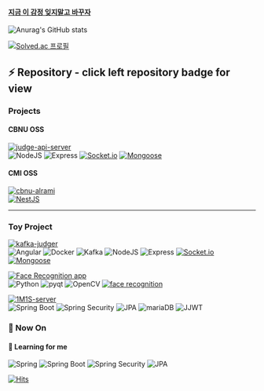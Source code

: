 #### [지금 이 감정 잊지말고 바꾸자](https://gist.github.com/vcho1958/414cbfb685f3f730c7f190f2767cde42)

![Anurag's GitHub stats](https://github-readme-stats.vercel.app/api?username=vcho1958&show_icons=true&theme=radical)

[![Solved.ac
프로필](http://mazassumnida.wtf/api/v2/generate_badge?boj=vcho1958)](https://solved.ac/vcho1958)
## ⚡ Repository - click left repository badge for view
### Projects  
 #### CBNU OSS
[![judge-api-server](http://img.shields.io/badge/-judge%20api%20server-000000?style=square&logo=github)](https://github.com/cbnusw/cbnu_judger_backend_dev)  
  ![NodeJS](http://img.shields.io/badge/-NodeJS-339933?style=flat&logo=Node.JS&logoColor=white)
  ![Express](http://img.shields.io/badge/-Express-000000?style=flat&logo=express&logoColor=white)
  [![Socket.io](http://img.shields.io/badge/-Socket.io-010101?style=flat&logo=Socket.io&logoColor=white)](https://socket.io/)
  [![Mongoose](http://img.shields.io/badge/-Mongoose-47A248?style=flat&logo=MongoDB&logoColor=white)](https://mongoosejs.com/docs/guide.html)    
#### CMI OSS
[![cbnu-alrami](http://img.shields.io/badge/-CBNU%20Alrami-000000?logo=github)](https://github.com/vcho1958/cbnu-alrami)   
[![NestJS](http://img.shields.io/badge/-NestJS-E0234E?style=flat&logo=nestjs)](https://docs.nestjs.kr/first-steps)
  
  ------------------------------





  
### Toy Project
[![kafka-judger](http://img.shields.io/badge/-kafka%20judger%20monitoring-000000?style=square&logo=github)](https://github.com/vcho1958/kafka-judger)  
  ![Angular](http://img.shields.io/badge/-Angular-DD0031?style=flat&logo=angular&logoColor=white)
  ![Docker](http://img.shields.io/badge/-Docker-2496ED?style=flat&logo=docker&logoColor=white)
  ![Kafka](http://img.shields.io/badge/-Kafka-2496ED?style=flat)
  ![NodeJS](http://img.shields.io/badge/-NodeJS-339933?style=flat&logo=node.js&logoColor=white)
  ![Express](http://img.shields.io/badge/-Express-000000?style=flat&logo=express&logoColor=white)
  [![Socket.io](http://img.shields.io/badge/-Socket.io-010101?style=flat&logo=Socket.io&logoColor=white)](https://socket.io/)
  [![Mongoose](http://img.shields.io/badge/-Mongoose-47A248?style=flat&logo=MongoDB&logoColor=white)](https://mongoosejs.com/docs/guide.html)

[![Face Recognition app](http://img.shields.io/badge/-Face%20Recognition%20app-000000?style=square&logo=github)](https://github.com/vcho1958/face_recognition_app)  
  ![Python](http://img.shields.io/badge/-Python-3776AB?style=flat&logo=python&logoColor=white)
  ![pyqt](http://img.shields.io/badge/-pyqt-41CD52?style=flat&logo=qt&logoColor=white)
  ![OpenCV](http://img.shields.io/badge/-OpenCV-3776AB?style=flat&logo=openCV&logoColor=white#5C3EE8)
  [![face recognition](http://img.shields.io/badge/-face%20recognition%20package-000000?style=flat&logo=github)](https://github.com/ageitgey/face_recognition)  
  
[![1M1S-server](http://img.shields.io/badge/-1M1S%20Server-000000?style=square&logo=github)](https://github.com/1M1S/1M1S-server)   
  ![Spring Boot](http://img.shields.io/badge/-SpringBoot-6DB33F?style=flat&logo=SpringBoot&logoColor=white)
  ![Spring Security](http://img.shields.io/badge/-SpringSecurity-6DB33F?style=flat&logo=SpringSecurity&logoColor=white)
  ![JPA](http://img.shields.io/badge/-JPA-6DB33F?style=flat)
  ![mariaDB](http://img.shields.io/badge/-MariaDB-003545?style=flat&logo=mariaDB)
  ![JJWT](http://img.shields.io/badge/-JJWT-6DB33F?style=flat)  

### 🔭 Now On

#### 🌱 Learning for me
![Spring](http://img.shields.io/badge/-Spring-6DB33F?style=flat&logo=Spring&logoColor=white)
![Spring Boot](http://img.shields.io/badge/-SpringBoot-6DB33F?style=flat&logo=SpringBoot&logoColor=white)
![Spring Security](http://img.shields.io/badge/-SpringSecurity-6DB33F?style=flat&logo=SpringSecurity&logoColor=white)
![JPA](http://img.shields.io/badge/-JPA-6DB33F?style=flat)


[![Hits](https://hits.seeyoufarm.com/api/count/incr/badge.svg?url=https%3A%2F%2Fgithub.com%2Fvcho1958&count_bg=%2379C83D&title_bg=%23555555&icon=&icon_color=%23E7E7E7&title=Hits&edge_flat=false)](https://hits.seeyoufarm.com)  
<!--
**vcho1958/vcho1958** is a ✨ _special_ ✨ repository because its `README.md` (this file) appears on your GitHub profile.

Here are some ideas to get you started:

- 🔭 I’m currently working on ...
- 🌱 I’m currently learning ...
- 👯 I’m looking to collaborate on ...
- 🤔 I’m looking for help with ...
- 💬 Ask me about ...
- 📫 How to reach me: ...
- 😄 Pronouns: ...
- ⚡ Fun fact: ...
-->
